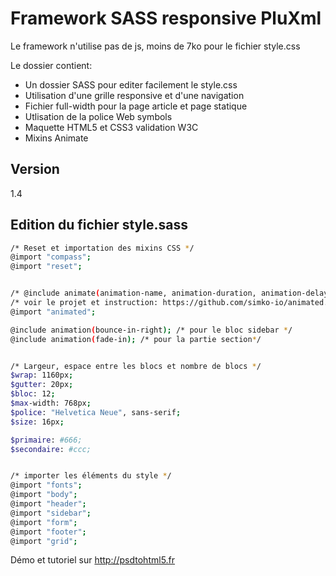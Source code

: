 Framework SASS responsive PluXml
=========

Le framework n'utilise pas de js, moins de 7ko pour le fichier style.css

Le dossier contient:

  - Un dossier SASS pour editer facilement le style.css
  - Utilisation d'une grille responsive et d'une navigation
  - Fichier full-width pour la page article et page statique
  - Utlisation de la police Web symbols 
  - Maquette HTML5 et CSS3 validation W3C
  - Mixins Animate

Version
----

1.4



Edition du fichier style.sass
--------------

```sh
/* Reset et importation des mixins CSS */
@import "compass";
@import "reset";


/* @include animate(animation-name, animation-duration, animation-delay); */
/* voir le projet et instruction: https://github.com/simko-io/animated.sass/blob/master/README.md */
@import "animated";

@include animation(bounce-in-right); /* pour le bloc sidebar */
@include animation(fade-in); /* pour la partie section*/


/* Largeur, espace entre les blocs et nombre de blocs */
$wrap: 1160px;
$gutter: 20px;
$bloc: 12;
$max-width: 768px;
$police: "Helvetica Neue", sans-serif;
$size: 16px;

$primaire: #666;
$secondaire: #ccc;


/* importer les éléments du style */
@import "fonts";
@import "body";
@import "header";
@import "sidebar";
@import "form";
@import "footer";
@import "grid";
```

Démo et tutoriel sur http://psdtohtml5.fr


